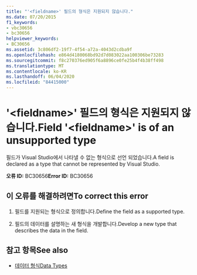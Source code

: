 ```yaml
---
title: "'<fieldname>' 필드의 형식은 지원되지 않습니다."
ms.date: 07/20/2015
f1_keywords:
- vbc30656
- bc30656
helpviewer_keywords:
- BC30656
ms.assetid: 3c806df2-19f7-4f54-a72a-4043d2cdba9f
ms.openlocfilehash: e864d4180068bd92d7d083022aa100306be73283
ms.sourcegitcommit: f8c270376ed905f6a8896ce0fe25b4f4b38ff498
ms.translationtype: MT
ms.contentlocale: ko-KR
ms.lasthandoff: 06/04/2020
ms.locfileid: "84415000"
---
```

# <a name="field-fieldname-is-of-an-unsupported-type"></a><span data-ttu-id="dda35-102">'\<fieldname>' 필드의 형식은 지원되지 않습니다.</span><span class="sxs-lookup"><span data-stu-id="dda35-102">Field '\<fieldname>' is of an unsupported type</span></span>
<span data-ttu-id="dda35-103">필드가 Visual Studio에서 나타낼 수 없는 형식으로 선언 되었습니다.</span><span class="sxs-lookup"><span data-stu-id="dda35-103">A field is declared as a type that cannot be represented by Visual Studio.</span></span>  
  
 <span data-ttu-id="dda35-104">**오류 ID:** BC30656</span><span class="sxs-lookup"><span data-stu-id="dda35-104">**Error ID:** BC30656</span></span>  
  
## <a name="to-correct-this-error"></a><span data-ttu-id="dda35-105">이 오류를 해결하려면</span><span class="sxs-lookup"><span data-stu-id="dda35-105">To correct this error</span></span>  
  
1. <span data-ttu-id="dda35-106">필드를 지원되는 형식으로 정의합니다.</span><span class="sxs-lookup"><span data-stu-id="dda35-106">Define the field as a supported type.</span></span>  
  
2. <span data-ttu-id="dda35-107">필드의 데이터를 설명하는 새 형식을 개발합니다.</span><span class="sxs-lookup"><span data-stu-id="dda35-107">Develop a new type that describes the data in the field.</span></span>  
  
## <a name="see-also"></a><span data-ttu-id="dda35-108">참고 항목</span><span class="sxs-lookup"><span data-stu-id="dda35-108">See also</span></span>

- [<span data-ttu-id="dda35-109">데이터 형식</span><span class="sxs-lookup"><span data-stu-id="dda35-109">Data Types</span></span>](../language-reference/data-types/index.md)
